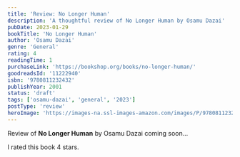 ```yaml
---
title: 'Review: No Longer Human'
description: 'A thoughtful review of No Longer Human by Osamu Dazai'
pubDate: 2023-01-29
bookTitle: 'No Longer Human'
author: 'Osamu Dazai'
genre: 'General'
rating: 4
readingTime: 1
purchaseLink: 'https://bookshop.org/books/no-longer-human/'
goodreadsId: '11222940'
isbn: '9780811232432'
publishYear: 2001
status: 'draft'
tags: ['osamu-dazai', 'general', '2023']
postType: 'review'
heroImage: 'https://images-na.ssl-images-amazon.com/images/P/9780811232432.01.L.jpg'
---
```


Review of **No Longer Human** by Osamu Dazai coming soon...

I rated this book 4 stars.
